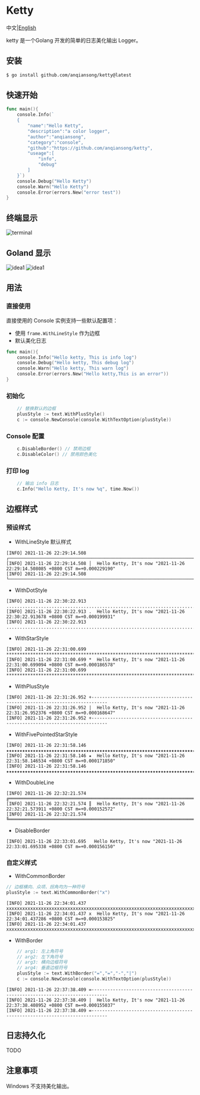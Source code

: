 # Ketty

中文|[English](README_EN.md)

ketty 是一个Golang 开发的简单的日志美化输出 Logger。

## 安装

```bash
$ go install github.com/anqiansong/ketty@latest
```

## 快速开始

```go
func main(){
    console.Info(`
    {
        "name":"Hello Ketty",
        "description":"a color logger",
        "author":"anqiansong",
        "category":"console",
        "github":"https://github.com/anqiansong/ketty",
        "useage":[
            "info",
            "debug"
        ]
    }`)
    console.Debug("Hello Ketty")
    console.Warn("Hello Ketty")
    console.Error(errors.New("error test"))
}
```

## 终端显示
![terminal](./resource/terminal.png)

## Goland 显示
![idea1](./resource/idea1.png)
![idea1](./resource/idea2.png)

## 用法

### 直接使用
直接使用的 Console 实例支持一些默认配置项：
* 使用 `frame.WithLineStyle` 作为边框
* 默认美化日志

```go
func main(){
    console.Info("Hello ketty, This is info log")
    console.Debug("Hello ketty, This debug log")
    console.Warn("Hello ketty, This warn log")
    console.Error(errors.New("Hello ketty,This is an error"))
}
```

### 初始化
```go
    // 替换默认的边框
    plusStyle := text.WithPlusStyle()
    c := console.NewConsole(console.WithTextOption(plusStyle))
```

### Console 配置
```go
    c.DisableBorder() // 禁用边框
    c.DisableColor() // 禁用颜色美化
```

### 打印 log
```go
    // 输出 info 日志
    c.Info("Hello Ketty, It's now %q", time.Now())
```

## 边框样式
### 预设样式
* WithLineStyle 默认样式
```text
[INFO] 2021-11-26 22:29:14.508 ┌────────────────────────────────────────────────────────────────────────────
[INFO] 2021-11-26 22:29:14.508 │  Hello Ketty, It's now "2021-11-26 22:29:14.508085 +0800 CST m=+0.000229190"
[INFO] 2021-11-26 22:29:14.508 └────────────────────────────────────────────────────────────────────────────
```
* WithDotStyle
```text
[INFO] 2021-11-26 22:30:22.913 .............................................................................
[INFO] 2021-11-26 22:30:22.913 .  Hello Ketty, It's now "2021-11-26 22:30:22.913678 +0800 CST m=+0.000199931"
[INFO] 2021-11-26 22:30:22.913 .............................................................................
```

* WithStarStyle
```text
[INFO] 2021-11-26 22:31:00.699 *****************************************************************************
[INFO] 2021-11-26 22:31:00.699 *  Hello Ketty, It's now "2021-11-26 22:31:00.699094 +0800 CST m=+0.000186578"
[INFO] 2021-11-26 22:31:00.699 *****************************************************************************
```

* WithPlusStyle
```text
[INFO] 2021-11-26 22:31:26.952 +----------------------------------------------------------------------------
[INFO] 2021-11-26 22:31:26.952 |  Hello Ketty, It's now "2021-11-26 22:31:26.952376 +0800 CST m=+0.000168647"
[INFO] 2021-11-26 22:31:26.952 +----------------------------------------------------------------------------
```

* WithFivePointedStarStyle
```text
[INFO] 2021-11-26 22:31:58.146 ★★★★★★★★★★★★★★★★★★★★★★★★★★★★★★★★★★★★★★★★★★★★★★★★★★★★★★★★★★★★★★★★★★★★★★★★★★★★★
[INFO] 2021-11-26 22:31:58.146 ★  Hello Ketty, It's now "2021-11-26 22:31:58.146534 +0800 CST m=+0.000171850"
[INFO] 2021-11-26 22:31:58.146 ★★★★★★★★★★★★★★★★★★★★★★★★★★★★★★★★★★★★★★★★★★★★★★★★★★★★★★★★★★★★★★★★★★★★★★★★★★★★★
```

* WithDoubleLine
```text
[INFO] 2021-11-26 22:32:21.574 ╔════════════════════════════════════════════════════════════════════════════
[INFO] 2021-11-26 22:32:21.574 ║  Hello Ketty, It's now "2021-11-26 22:32:21.573911 +0800 CST m=+0.000152572"
[INFO] 2021-11-26 22:32:21.574 ╚════════════════════════════════════════════════════════════════════════════
```

* DisableBorder
```text
[INFO] 2021-11-26 22:33:01.695   Hello Ketty, It's now "2021-11-26 22:33:01.695338 +0800 CST m=+0.000156150"
```

### 自定义样式
* WithCommonBorder
```go
// 边框横向、众项、拐角均为一种符号
plusStyle := text.WithCommonBorder("x")
```
```text
[INFO] 2021-11-26 22:34:01.437 xxxxxxxxxxxxxxxxxxxxxxxxxxxxxxxxxxxxxxxxxxxxxxxxxxxxxxxxxxxxxxxxxxxxxxxxxxxxx
[INFO] 2021-11-26 22:34:01.437 x  Hello Ketty, It's now "2021-11-26 22:34:01.437286 +0800 CST m=+0.000153825"
[INFO] 2021-11-26 22:34:01.437 xxxxxxxxxxxxxxxxxxxxxxxxxxxxxxxxxxxxxxxxxxxxxxxxxxxxxxxxxxxxxxxxxxxxxxxxxxxxx
```

* WithBorder
```go
    // arg1: 左上角符号
    // arg2: 左下角符号
    // arg3: 横向边框符号
    // arg4: 垂直边框符号
    plusStyle := text.WithBorder("=","=","-","|")
    c := console.NewConsole(console.WithTextOption(plusStyle))
```
```text
[INFO] 2021-11-26 22:37:38.409 =----------------------------------------------------------------------------
[INFO] 2021-11-26 22:37:38.409 |  Hello Ketty, It's now "2021-11-26 22:37:38.408952 +0800 CST m=+0.000155037"
[INFO] 2021-11-26 22:37:38.409 =----------------------------------------------------------------------------
```

## 日志持久化
TODO

## 注意事项
Windows 不支持美化输出。